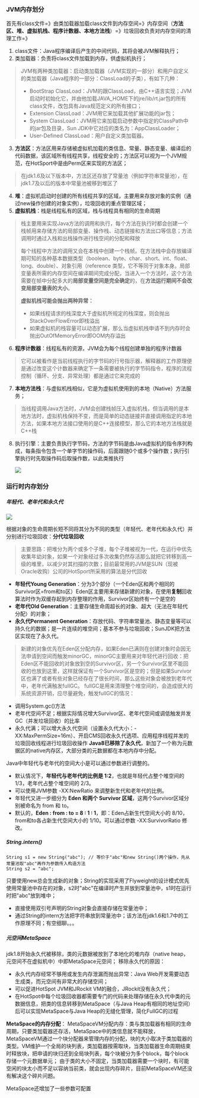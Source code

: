 ### JVM内存划分
首先有class文件=》由类加载器加载class文件到内存空间=》内存空间（**方法区、堆、虚拟机栈、程序计数器、本地方法栈**）=》垃圾回收负责对内存空间的清理工作=》
1. class文件：Java程序编译后产生的中间代码，其将会被JVM解释执行；
2. 类加载器：负责将class文件加载到内存，供虚拟机执行；
> JVM有两种类加载器：启动类加载器（JVM实现的一部分）和用户自定义的类加载器（Java程序的一部分：ClassLoad的子类），有如下几种：
> * BootStrap ClassLoad：JVM的跟ClassLoad，由C++语言实现；JVM启动时初始化它，并由他加载JAVA_HOME下的jre/lib/rt.jar包的所有class文件，改包具有Java规范定义的所有接口；
> * Extension ClassLoad：JVM用它来加载其他扩展功能的jar包；
> * System ClassLoad：JVM用它来加载启动参数中指定的ClassPath中的jar包及目录，Sun JDK中它对应的类名为：AppClassLoader；
> * User-Defined ClassLoad：用户自定义类加载器。
3. **方法区**：方法区用来存储被虚拟机加载的类信息、常量、静态变量、编译后的代码数据，该区域所有线程共享，线程安全的；方法区可以视为一个JVM规范，在HotSport中是由Perm区来实现的方法区；
> 在jdk1.6及以下版本中，方法区还存放了常量池（例如字符串常量池），在jdk1.7及以后的版本中常量池被移到堆区了
4. **堆**：虚拟机启动时创建的所有线程共享的区域，主要用来存放对象的实例（通过new操作创建的对象实例），垃圾回收的重点管理区域；
5. **虚拟机栈**：栈是线程私有的区域，栈与线程具有相同的生命周期
> 栈主要用来实现Java方法的调用和执行，每个方法在执行时都会创建一个栈帧用来存储方法的局部变量、操作栈、动态链接和方法出口等信息；方法调用时通过入栈和出栈操作进行栈空间的分配和释放
>
> 每个线程中方法的调用又会在本栈中创建一个栈帧。在方法栈中会存放编译期可知的各种基本数据类型（boolean、byte、char、short、int、float、long、double）、对象引用（reference 类型，它不等同于对象本身。局部变量表所需的内存空间在编译期间完成分配，当进入一个方法时，这个方法需要在帧中分配多大的**局部变量空间是完全确定**的，在**方法运行期间不会改变局部变量表的大小**。
>
> **虚拟机栈可能会抛出两种异常：**
>
> - 如果线程请求的栈深度大于虚拟机所规定的栈深度，则会抛出StackOverFlowError即栈溢出
> - 如果虚拟机的栈容量可以动态扩展，那么当虚拟机栈申请不到内存时会抛出OutOfMemoryError即OOM内存溢出
6. **程序计数器**：线程私有的资源，JVM会为每个线程创建单独的程序计数器
> 它可以被看作是当前线程执行的字节码的行号指示器，解释器的工作原理便是通过改变这个计数器来确定下一条需要被执行的字节码指令，程序的流程控制（循环、分支、异常处理）都是通过它来完成的
7. **本地方法栈**：与虚拟机栈相似，它是为虚拟机使用到的本地（Native）方法服务；
> 当线程调用Java方法时，JVM会创建栈帧压入虚拟机栈，但当调用的是本地方法时，虚拟机栈保持不变，而是简单的动态链接并直接调用指定的本地方法，如果本地方法接口使用的是C++连接模型，那么它的本地方法栈就是C++栈
8. 执行引擎：主要负责执行字节码，方法的字节码是由Java虚拟机的指令序列构成，每条指令包含一个单字节的操作码，后面跟随0个或多个操作数；执行引擎执行时先取操作码后取操作数，以此类推执行

   ![](https://img2023.cnblogs.com/blog/1457262/202303/1457262-20230302114504321-1270894134.jpg)
   

### 运行时内存划分
##### 年轻代、老年代和永久代

![](https://img2023.cnblogs.com/blog/1457262/202303/1457262-20230302114521882-1124867039.jpg)

根据对象的生命周期长短不同将其分为不同的类型（年轻代、老年代和永久代）并分别进行垃圾回收：**分代垃圾回收**
> 主要思路：把堆分为两个或多个子堆，每个子堆被视为一代，在运行中优先收集年幼对象，如果一个对象经过多次收集仍然存活那么就把它转移到高一级的堆里，以减少对其扫描的次数；目前最常用的JVM是SUN（现被Oracle收购）公司的HotSport所采用的算法是分代回收
* **年轻代Young Generation**：分为3个部分（一个Eden区和两个相同的Survivor区=from和to区）Eden区主要用来存储新建的对象，在使用**复制**回收算法时作为双缓存起到内存整理的作用，Survivor区始终有一个是空的
* **老年代Old Generation**：主要存储生命周超长的对象、超大（无法在年轻代分配）的对象；
* **永久代Permanent Generation**：存放代码、字符串常量池、静态变量等可以持久化的数据；是一片连续的堆空间；基本不参与垃圾回收；SunJDK把方法区实现在了永久代。
> 新建的对象优先在Eden区分配内存，如果Eden已满则在创建对象时会因无法申请到空间而触发minorGC，minorGC主要用来对年轻代进行回收：把Eden区不能回收的对象放到空的Survivor区，另一个Survivor区里不能回收的也放到这里，这样就保证有一个Survivor区是空的；但是如果Survivor区也满了或者有些对象已经存在了很长时间，那么这些对象会被放到老年代中，老年代满触发fullGC。
fullGC是用来清理整个堆空间的，会造成很大的系统资源开销，应尽量避免，触发fullGC的情况：
* 调用System.gc()方法
* 老年代空间不足；根据实际情况增大Survivor区、老年代空间或调低触发并发GC（并发垃圾回收）的比率
* 永久代满；可以增大永久代空间（设置永久代大小：-XX:MaxPermSize=16m）、开启CMS回收永久代选项、应用程序线程并发的垃圾回收线程进行垃圾回收操作
  **Java8已移除了永久代**，新加了一个称为元数据区的native内存区，大部分类的元数据都在本地内存中分配。

Java中年轻代与老年代的空间大小是可以通过参数进行调整的。

- 默认情况下，**年轻代与老年代的比例是 1:2**，也就是年轻代占整个堆空间的 1/3，老年代占整个堆空间的 2/3。
- 可以使用JVM参数 -XX:NewRatio 来调整新生代和老年代的比例。
- 年轻代又进一步细分为 **Eden 和两个 Survivor 区域**，这两个Survivor区域分别被命名为 from 和 to。
- 默认的，**Eden : from : to = 8 : 1 : 1**，即：Eden占新生代空间大小的 8/10，from和to各占新生代空间大小的 1/10。可以通过参数 -XX:SurvivorRatio 修改。

##### String.intern()
```
String s1 = new String("abc"); // 等价于"abc"和new String()两个操作，先从常量池取"abc"再作为参数传入构造方法
String s2 = "abc";
```
只要使用new总会生成新的对象；String的实现采用了Flyweight的设计模式优先使用常量池中存在的对象，s2时"abc"在编译时产生并放到常量池中，s1时在运行时把"abc"放到堆中；
* 直接使用双引号声明的String对象会直接存储在常量池中；
* 通过String的intern方法把字符串放到常量池中；该方法在jdk1.6和1.7中的工作原理不同；有空细聊。。。

##### 元空间MetaSpace
jdk1.8开始永久代被移除，类的元数据被放到了本地化的堆内存（native heap，元空间不在虚拟机中）中即MetaSpace元空间；
移除永久代的原因：

* 永久代内存经常不够用或发生内存泄漏而抛出异常：Java Web开发需要动态生成类，而元空间有非常大的存储空间；
* 可以促进HotSpot JVM和JRockit VM的融合，JRockit没有永久代；
* 在HotSpot中每个垃圾回收器都需要专门的代码来处理存储在永久代中类的元数据信息，把类的信息转移到MetaSpace（与Java Heap有相同的地址空间）后可以实现MetaSpace与Java Heap的无缝化管理，简化FullGC的过程

**MetaSpace的内存分配**：
MetaSpaceVM分配内存：类与类加载器有相同的生命周期，只要类加载器还存活，MetaSpace中的类信息就不能释放，MetaSpaceVM通过一个块分配器来管理内存的分配，块的大小取决于类加载器的类型。VM维护一个全局的块列表，类加载器按需取块，当类加载器生命周期结束时释放块，把申请的块归还到全局块列表，每个块被分为多个block，每个block存储一个元数据单元；
由于类的大小不固定，当类加载器需要一个块时，有可能空闲的块太小而不足以容纳当前类，就会出现内存碎片，目前MetaSpaceVM还没有解决这个碎片问题。

MetaSpace还增加了一些参数可配置